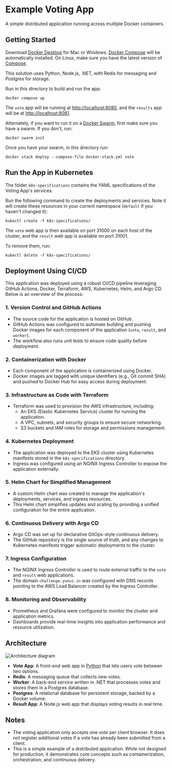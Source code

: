 # Example Voting App

A simple distributed application running across multiple Docker containers.

## Getting Started

Download [Docker Desktop](https://www.docker.com/products/docker-desktop) for Mac or Windows. [Docker Compose](https://docs.docker.com/compose) will be automatically installed. On Linux, make sure you have the latest version of [Compose](https://docs.docker.com/compose/install/).

This solution uses Python, Node.js, .NET, with Redis for messaging and Postgres for storage.

Run in this directory to build and run the app:

```shell
docker compose up
```

The `vote` app will be running at [http://localhost:8080](http://localhost:8080), and the `results` app will be at [http://localhost:8081](http://localhost:8081).

Alternately, if you want to run it on a [Docker Swarm](https://docs.docker.com/engine/swarm/), first make sure you have a swarm. If you don't, run:

```shell
docker swarm init
```

Once you have your swarm, in this directory run:

```shell
docker stack deploy --compose-file docker-stack.yml vote
```

## Run the App in Kubernetes

The folder `k8s-specifications` contains the YAML specifications of the Voting App's services.

Run the following command to create the deployments and services. Note it will create these resources in your current namespace (`default` if you haven't changed it):

```shell
kubectl create -f k8s-specifications/
```

The `vote` web app is then available on port 31000 on each host of the cluster, and the `result` web app is available on port 31001.

To remove them, run:

```shell
kubectl delete -f k8s-specifications/
```

## Deployment Using CI/CD

This application was deployed using a robust CI/CD pipeline leveraging GitHub Actions, Docker, Terraform, AWS, Kubernetes, Helm, and Argo CD. Below is an overview of the process:

### 1. **Version Control and GitHub Actions**
- The source code for the application is hosted on GitHub.
- GitHub Actions was configured to automate building and pushing Docker images for each component of the application (`vote`, `result`, and `worker`).
- The workflow also runs unit tests to ensure code quality before deployment.

### 2. **Containerization with Docker**
- Each component of the application is containerized using Docker.
- Docker images are tagged with unique identifiers (e.g., Git commit SHA) and pushed to Docker Hub for easy access during deployment.

### 3. **Infrastructure as Code with Terraform**
- Terraform was used to provision the AWS infrastructure, including:
  - An EKS (Elastic Kubernetes Service) cluster for running the application.
  - A VPC, subnets, and security groups to ensure secure networking.
  - S3 buckets and IAM roles for storage and permissions management.

### 4. **Kubernetes Deployment**
- The application was deployed to the EKS cluster using Kubernetes manifests stored in the `k8s-specifications` directory.
- Ingress was configured using an NGINX Ingress Controller to expose the application externally.

### 5. **Helm Chart for Simplified Management**
- A custom Helm chart was created to manage the application's deployments, services, and ingress resources.
- This Helm chart simplifies updates and scaling by providing a unified configuration for the entire application.

### 6. **Continuous Delivery with Argo CD**
- Argo CD was set up for declarative GitOps-style continuous delivery.
- The GitHub repository is the single source of truth, and any changes to Kubernetes manifests trigger automatic deployments to the cluster.

### 7. **Ingress Configuration**
- The NGINX Ingress Controller is used to route external traffic to the `vote` and `result` web applications.
- The domain `challenge.yunus.in` was configured with DNS records pointing to the AWS Load Balancer created by the Ingress Controller.

### 8. **Monitoring and Observability**
- Prometheus and Grafana were configured to monitor the cluster and application metrics.
- Dashboards provide real-time insights into application performance and resource utilization.

## Architecture

![Architecture diagram](architecture.excalidraw.png)

- **Vote App**: A front-end web app in [Python](/vote) that lets users vote between two options.
- **Redis**: A messaging queue that collects new votes.
- **Worker**: A back-end service written in .NET that processes votes and stores them in a Postgres database.
- **Postgres**: A relational database for persistent storage, backed by a Docker volume.
- **Result App**: A Node.js web app that displays voting results in real time.

## Notes

- The voting application only accepts one vote per client browser. It does not register additional votes if a vote has already been submitted from a client.
- This is a simple example of a distributed application. While not designed for production, it demonstrates core concepts such as containerization, orchestration, and continuous delivery.
